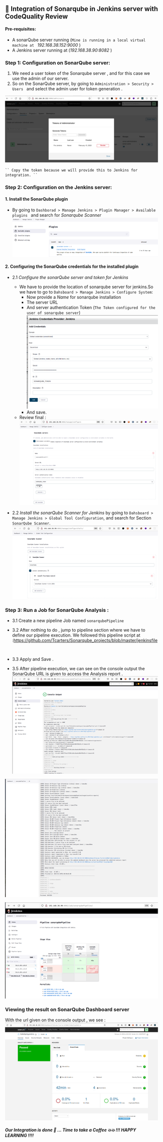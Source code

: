 ## 🧲 Integration of Sonarqube in Jenkins server with CodeQuality Review


#### Pre-requisites:
- A sonarQube server running (``Mine is running in a local virtual machine at `` *192.168.38.152:9000*  )
- A Jenkins server running at (*192.168.38.90:8082* )


### Step 1: Configuration on SonarQube server:

1. We need a user token of the Sonarqube server , and for this case we use the admin of our server.
2. So on the SonarQube server, by going to ``Administration > Security > Users `` and select the admin user for token generation .

![](https://github.com/Tcarters/Sonarqube_projects/blob/master/jenkins_sonarQube_CodeQuality/Screenshots/s2-sonar-token.png)
    
    `` Copy the token because we will provide this to Jenkins for integration. ``


### Step 2: Configuration on the Jenkins server:

#### 1. Install the SonarQube plugin
    
- By going to ``Dashborad > Manage Jenkins > Plugin Manager > Available plugins `` and  search for *Sonarqube Scanner* 
![s1-plugin](https://github.com/Tcarters/Sonarqube_projects/blob/master/jenkins_sonarQube_CodeQuality/Screenshots/s1-plugin.png)

#### 2. Configuring the SonarQube credentials for the installed plugin 

- 2.1 *Configure the sonarQube server and token for Jenkins*
    - We have to provide the location of sonarqube server for jenkins.So we have to go to `` Dahsboard > Manage Jenkins > Configure System ``: 
        * Now provide a *Name* for sonarqube installation
        * The server URL
        * And server authentication Token (`The Token configured for the user of sonarqube server`)
        ![](https://github.com/Tcarters/Sonarqube_projects/blob/master/jenkins_sonarQube_CodeQuality/Screenshots/s4-adding-sonar-token.png)
        * And save.
    - Review final : 
        ![servver auth]( https://github.com/Tcarters/Sonarqube_projects/blob/master/jenkins_sonarQube_CodeQuality/Screenshots/sonar-serverNew.png )

- 2.2  *Install the sonarQube Scanner for Jenkins*  by going to `` Dahsboard > Manage Jenkins > Global Tool Configuration ``, and search for Section `` SonarQube Scanner ``.
![](https://github.com/Tcarters/Sonarqube_projects/blob/master/jenkins_sonarQube_CodeQuality/Screenshots/s3-config-sonar.png)


### Step 3: Run a Job for SonarQube Analysis :

- 3.1 Create a new  pipeline Job  named `sonarqubePipeline`

- 3.2 After nothing to do , jump to pipeline section where we have to define our pipeline execution. We followed this pipeline script at :https://github.com/Tcarters/Sonarqube_projects/blob/master/jenkinsfile  

![]()
- 3.3 Apply and Save .

- 3.5 After pipeline execution, we can see on the console output the SonarQube URL is given to access the Analysis report .
![out1](https://github.com/Tcarters/Sonarqube_projects/blob/master/jenkins_sonarQube_CodeQuality/Screenshots/consol-out1.png)

![out2](https://github.com/Tcarters/Sonarqube_projects/blob/master/jenkins_sonarQube_CodeQuality/Screenshots/consol-out2.png)

![](https://github.com/Tcarters/Sonarqube_projects/blob/master/jenkins_sonarQube_CodeQuality/Screenshots/dashb-pipelin.png)

### Viewing the result on SonarQube Dashboard server 
With the url given on the console output , we see :
![reviewcode](https://github.com/Tcarters/Sonarqube_projects/blob/master/jenkins_sonarQube_CodeQuality/Screenshots/sonarQ-reviewcode.png)



##### Our Integration is done 🤸 ... Time to take a Coffee 💥💥 !!! HAPPY LEARNING !!!! 